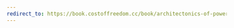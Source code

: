 ```yaml
---
redirect_to: https://book.costoffreedom.cc/book/architectonics-of-power/the-burden-of-journalism.html
---
```

